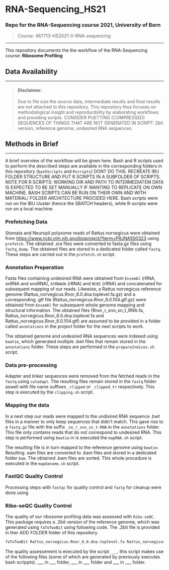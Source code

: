 # RNA-Sequencing_HS21

### Repo for the RNA-Sequencing course 2021, University of Bern 
> Course: 467713-HS2021-0-RNA-sequencing

---

This repository documents the the workflow of the RNA-Sequencing course: **Ribosome Profiling**

## Data Availability 
---
> #### Disclaimer: 
> Due to file size the source data, intermediate results and final results are not attached to this repository. This repository thus focuses on methodological insight and reproducibility by elaborating workflows and providing scripts. CONSIDER PU£TTING (COMPRESSED) SEQUENCES OF THINGS THAT ARE NOT GENERATED IN SCRIPT: 2bit version, reference genome, undesired RNA sequences.


## Methods in Brief
---
A brief overview of the workflow will be given here. Bash and R scripts used to perform the described steps are available in the corresponding folders in this repository (`bashScripts` and `Rscripts`) DONT DO THIS. RECREATE IBU FOLDER STRUCTURE AND PUT R SCRIPTS IN A SUBFOLDER OF SCRIPTS. NOTE FOR R SCRIPTS: WORKING DIR AND PATH TO INTERMEDIATEM DATA IS EXPECTED TO BE SET MANUALLY IF WANTING TO REPLICATE ON OWN MACHINE. BASH SCRIPTS CAN BE RUN ON THEIR OWN AND WITH MATERIAL/ FOLDER ARCHITECTURE PROCIDED HERE. Bash scripts were run on the IBU cluster (hence the SBATCH headers), while R-scripts were run on a local machine.

### Prefetching Data
Stomata and Neuropil polysome reads of Rattus norvegicus were obtained from https://www.ncbi.nlm.nih.gov/bioproject/?term=PRJNA550323 using `prefetch`. The obtained .sra files were converted to fasta.gz files using `fastq_dump`. The obtained files are stored in a dedicated folder called `fastq`. These steps are carried out in the `prefetch.sh` script.

### Annotation Preperation
Fasta files containing undesired RNA were obtained from `Ensembl` (rRNA, snRNA and snoRNA), `GtRNAdb` (rRNA) and `NCBI` (rRNA) and concatenated for subsequent mapping of our reads. Likewise, a Rattus norvegicus reference genome (Rattus_norvegicus.Rnor_6.0.dna.toplevel.fa.gz)  and a corresponding .gtf file (Rattus_norvegicus.Rnor_6.0.104.gtf.gz) were obtained from `Ensembl` for subsequent whole genome mapping and structural information.
The obtained files (Rnor_r_sno_sn_t_RNA.fa, Rattus_norvegicus.Rnor_6.0.dna.toplevel.fa and Rattus_norvegicus.Rnor_6.0.104.gtf) are assumed to be provided in a folder called `annotations` in the project folder for the next scripts to work.

The obtained genome and undesired RNA sequences were indexed using `bowtie`, which generated multiple .bwt files that remain stored in the `annotations` folder. These steps are performed in the `prepareIndices.sh` script.

### Data pre-processing
Adapter and linker sequences were removed from the fetched reads in the `fastq` using `cutadapt`. The resulting files remain stored in the `fastq` folder aswell with file name suffixes `_clipped` or `_clipped_tr` respectively. This step is executed by the `clipping.sh` script.

### Mapping the data
In a next step our reads were mapped to the undisired RNA sequence .bwt files in a manner to only keep sequences that didn't match. This gave rise to a `fastq.gz` file with the suffix `_no_r_sno_sn_t-RNA` in the `annotations` folder. This file only contains reads that do not correspond to undesired RNA. This step is performed using `bowtie` in is executed the `mapRNA.sh` script.

The resulting file is in turn mapped to the reference genome using `bowtie`. Resulting .sam files are converted to .bam files and stored in a dedicated folder `bam`. The obtained .bam files are sorted. This whole procedure is executed in the `mapGenome.sh` script. 

### FastQC Quality Control
Processing steps with `fastqc` for quality control and `fastp` for cleanup were done using

### Ribo-seQC Quality Control
The quality of our ribosome profiling data was assessed with `Ribo-seQC`. This package requires a .2bit version of the reference genome, which was generated using `faToTwoBit` using following code. The .2bit file is provided in ther ADD FOLDER folder of this repository. 

```bash
faToTwoBit Rattus_norvegicus.Rnor_6.0.dna.toplevel.fa Rattus_norvegicus.Rnor_6.0.dna.toplevel.2bit
```
The quality assessement is executed by the script `___`. this script makes use of the following files (some of which are generated by previously executes bash scrippts). ___ in ___ folder, ___ in ___ folder and ___ in ___ folder.


